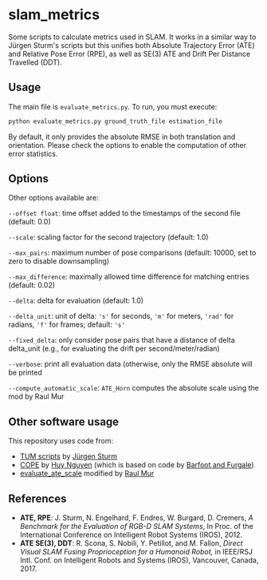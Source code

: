 # slam_metrics
Some scripts to calculate metrics used in SLAM. It works in a similar way to Jürgen Sturm's scripts but this unifies both Absolute Trajectory Error (ATE) and Relative Pose Error (RPE), as well as SE(3) ATE and Drift Per Distance Travelled (DDT).

## Usage
The main file is `evaluate_metrics.py`. To run, you must execute:

```bash
python evaluate_metrics.py ground_truth_file estimation_file
```

By default, it only provides the absolute RMSE in both translation and orientation. Please check the options to enable the computation of other error statistics.

## Options
Other options available are:

`--offset float`: time offset added to the timestamps of the second file (default: 0.0)

`--scale`: scaling factor for the second trajectory (default: 1.0)

`--max_pairs`: maximum number of pose comparisons (default: 10000, set to zero to disable downsampling)

`--max_difference`: maximally allowed time difference for matching entries (default: 0.02)

`--delta`: delta for evaluation (default: 1.0)

`--delta_unit`: unit of delta: `'s'` for seconds, `'m'` for meters, `'rad'` for radians, `'f'` for frames; default: `'s'`

`--fixed_delta`: only consider pose pairs that have a distance of delta delta_unit (e.g., for evaluating the drift per second/meter/radian)

`--verbose`: print all evaluation data (otherwise, only the RMSE absolute will be printed

`--compute_automatic_scale`: `ATE_Horn` computes the absolute scale using the mod by Raul Mur


## Other software usage
This repository uses code from:
* [TUM scripts](https://svncvpr.in.tum.de/cvpr-ros-pkg/trunk/rgbd_benchmark/rgbd_benchmark_tools/src/rgbd_benchmark_tools/) by [Jürgen Sturm](http://jsturm.de/wp/)
* [COPE](https://github.com/dinhhuy2109/python-cope/blob/master/COPE/SE3UncertaintyLib.py) by [Huy Nguyen](https://github.com/dinhhuy2109) (which is based on code by [Barfoot and Furgale](http://asrl.utias.utoronto.ca/code/))
* [evaluate_ate_scale](https://github.com/raulmur/evaluate_ate_scale) modified by [Raul Mur](https://github.com/raulmur)

## References
* **ATE, RPE**: J. Sturm, N. Engelhard, F. Endres, W. Burgard, D. Cremers, _A Benchmark for the Evaluation of RGB-D SLAM Systems_, In Proc. of the International Conference on Intelligent Robot Systems (IROS), 2012.
* **ATE SE(3), DDT**: R. Scona, S. Nobili, Y. Petillot, and M. Fallon, _Direct Visual SLAM Fusing Proprioception for a Humanoid Robot,_ in IEEE/RSJ Intl. Conf. on Intelligent Robots and Systems (IROS), Vancouver, Canada, 2017.
